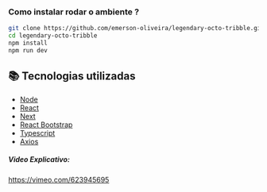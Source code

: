 ### Como instalar rodar o ambiente ?
```bash
git clone https://github.com/emerson-oliveira/legendary-octo-tribble.git
cd legendary-octo-tribble 
npm install 
npm run dev
```


## :books: Tecnologias utilizadas

- [Node](https://nodejs.org/en/)
- [React](https://reactjs.org/)
- [Next](https://nextjs.org/)
- [React Bootstrap](https://react-bootstrap.github.io/)
- [Typescript](https://www.typescriptlang.org/)
- [Axios](https://axios-http.com/docs/intro)

##### Video Explicativo:
https://vimeo.com/623945695
